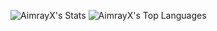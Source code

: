 ![AimrayX's Stats](https://github-readme-stats.vercel.app/api?username=AimrayX&theme=vue-dark&show_icons=true&hide_border=true&count_private=true)
![AimrayX's Top Languages](https://github-readme-stats.vercel.app/api/top-langs/?username=AimrayX&theme=vue-dark&show_icons=true&hide_border=true&layout=compact)
